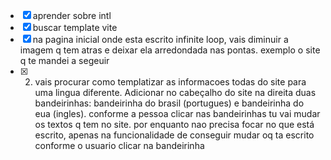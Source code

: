 - [x] aprender sobre intl
- [x] buscar template vite
- [x] na pagina inicial onde esta escrito infinite loop, vais diminuir a imagem q tem atras e deixar ela arredondada nas pontas. exemplo o site q te mandei a segeuir
- [x] 2. vais procurar como templatizar as informacoes todas do site para uma lingua diferente. Adicionar no cabeçalho do site na direita duas bandeirinhas: bandeirinha do brasil (portugues) e bandeirinha do eua (ingles). conforme a pessoa clicar nas bandeirinhas tu vai mudar os textos q tem no site. por enquanto nao precisa focar no que está escrito, apenas na funcionalidade de conseguir mudar oq ta escrito conforme o usuario clicar na bandeirinha